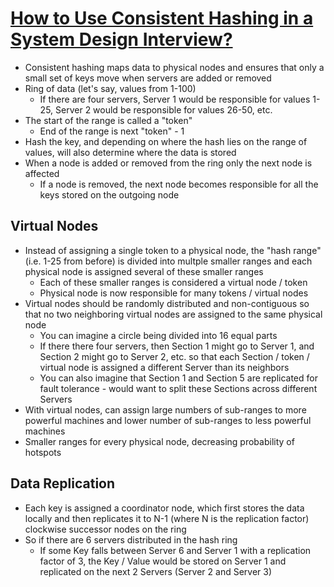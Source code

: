 # [How to Use Consistent Hashing in a System Design Interview?](https://medium.com/interviewnoodle/how-to-use-consistent-hashing-in-a-system-design-interview-b738be3a1ae3)

* Consistent hashing maps data to physical nodes and ensures that only a small set of keys move when servers are added or removed
* Ring of data (let's say, values from 1-100)
  * If there are four servers, Server 1 would be responsible for values 1-25, Server 2 would be responsible for values 26-50, etc.
* The start of the range is called a "token"
  * End of the range is next "token" - 1
* Hash the key, and depending on where the hash lies on the range of values, will also determine where the data is stored
* When a node is added or removed from the ring only the next node is affected
  * If a node is removed, the next node becomes responsible for all the keys stored on the outgoing node

## Virtual Nodes

* Instead of assigning a single token to a physical node, the "hash range" (i.e. 1-25 from before) is divided into multple smaller ranges and each physical node is assigned several of these smaller ranges
  * Each of these smaller ranges is considered a virtual node / token
  * Physical node is now responsible for many tokens / virtual nodes
* Virtual nodes should be randomly distributed and non-contiguous so that no two neighboring virtual nodes are assigned to the same physical node
  * You can imagine a circle being divided into 16 equal parts
  * If there there four servers, then Section 1 might go to Server 1, and Section 2 might go to Server 2, etc. so that each Section / token / virtual node is assigned a different Server than its neighbors
  * You can also imagine that Section 1 and Section 5 are replicated for fault tolerance - would want to split these Sections across different Servers
* With virtual nodes, can assign large numbers of sub-ranges to more powerful machines and lower number of sub-ranges to less powerful machines
* Smaller ranges for every physical node, decreasing probability of hotspots

## Data Replication

* Each key is assigned a coordinator node, which first stores the data locally and then replicates it to N-1 (where N is the replication factor) clockwise successor nodes on the ring
* So if there are 6 servers distributed in the hash ring
  * If some Key falls between Server 6 and Server 1 with a replication factor of 3, the Key / Value would be stored on Server 1 and replicated on the next 2 Servers (Server 2 and Server 3)
